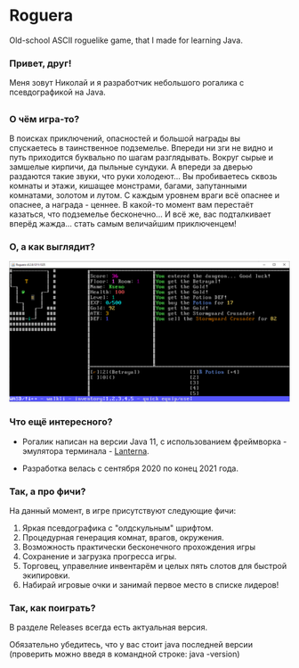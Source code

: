 # Roguera
Old-school ASCII roguelike game, that I made for learning Java.

### Привет, друг!
Меня зовут Николай и я разработчик небольшого рогалика с псевдографикой на Java.
##
### О чём игра-то?

В поисках приключений, опасностей и большой награды вы спускаетесь в таинственное подземелье.
Впереди ни зги не видно и путь приходится буквально по шагам разглядывать. Вокруг сырые и замшелые кирпичи, да пыльные сундуки. А впереди за дверью раздаются такие звуки, что руки холодеют...
Вы пробиваетесь сквозь комнаты и этажи, кишащее монстрами, багами, запутанными комнатами, золотом и лутом.
С каждым уровнем враги всё опаснее и опаснее, а награда - ценнее. В какой-то момент вам перестаёт казаться, что подземелье бесконечно...
И всё же, вас подталкивает вперёд жажда... стать самым величайшим приключенцем!

### О, а как выглядит?
<img src="https://github.com/Kseoni4/Roguera/blob/f44c9f27c0b0578894f464f3e716bc451e31bae1/Screenshots/Roguera_0.2.8_1.png" />

### Что ещё интересного?

* Рогалик написан на версии Java 11, с использованием фреймворка - эмулятора терминала - <a href="https://github.com/mabe02/lanterna">Lanterna</a>.

* Разработка велась с сентября 2020 по конец 2021 года.

### Так, а про фичи?

На данный момент, в игре присутствуют следующие фичи:

1. Яркая псевдографика с "олдскульным" шрифтом.
2. Процедурная генерация комнат, врагов, окружения.
3. Возможность практически бесконечного прохождения игры
4. Сохранение и загрузка прогресса игры.
5. Торговец, управелние инвентарём и целых пять слотов для быстрой экипировки.
6. Набирай игровые очки и занимай первое место в списке лидеров!

### Так, как поиграть?
В разделе Releases всегда есть актуальная версия. 

Обязательно убедитесь, что у вас стоит java последней версии (проверить можно введя в командной строке: java -version)
